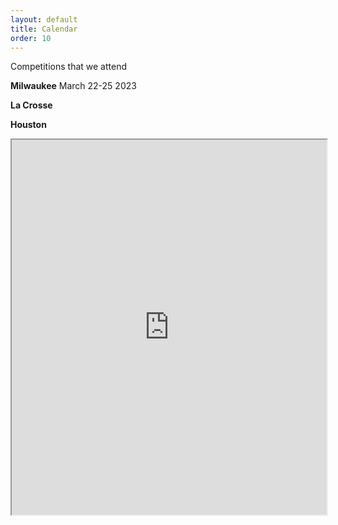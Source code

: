 ```yaml
---
layout: default
title: Calendar
order: 10
---
```

Competitions that we attend

**Milwaukee** March 22-25 2023

**La Crosse** 

**Houston** 

<iframe class="calendar" width="100%" height="600px" src="https://calendar.google.com/calendar/embed?src=frcteam1091%40gmail.com&ctz=America%2FChicago"></iframe>


